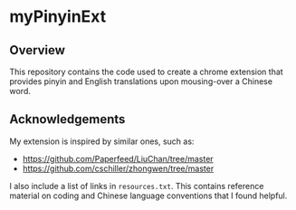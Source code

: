 # myPinyinExt

## Overview
This repository contains the code used to create a chrome extension that provides pinyin and English translations upon mousing-over a Chinese word.


## Acknowledgements
My extension is inspired by similar ones, such as:
* https://github.com/Paperfeed/LiuChan/tree/master
* https://github.com/cschiller/zhongwen/tree/master

I also include a list of links in `resources.txt`. This contains reference material on coding and Chinese language conventions that I found helpful.